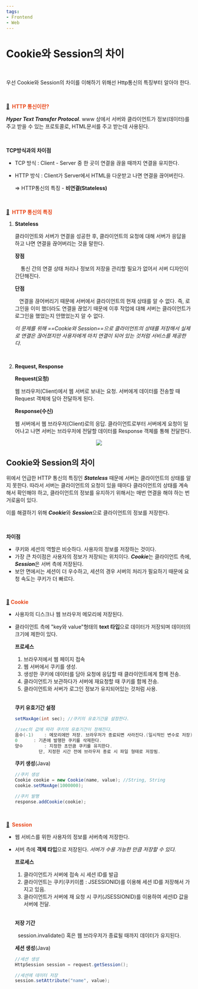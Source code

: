 ```yaml
---
tags:
- Frontend
- Web
---
```






#  Cookie와 Session의 차이

<br/>

우선 Cookie와 Session의 차이를 이해하기 위해선 Http통신의 특징부터 알아야 한다.

<br/>

<b style="color:#E94A1D">[🍂](https://apps.timwhitlock.info/emoji/tables/unicode#emoji-modal)&nbsp; HTTP 통신이란?</b>

***Hyper Text Transfer Protocol***. www 상에서 서버와 클라이언트가 정보(데이터)를 주고 받을 수 있는 프로토콜로, HTML문서를 주고 받는데 사용된다.

<br/>

**TCP방식과의 차이점**

- TCP 방식 : Client - Server 중 한 곳이 연결을 끊을 때까지 연결을 유지한다.

- HTTP 방식 : Client가 Server에서 HTML을 다운받고 나면 연결을 끊어버린다.

  => HTTP통신의 특징 - **비연결(Stateless)**

<br/>

<b style="color:#E94A1D">[🍂](https://apps.timwhitlock.info/emoji/tables/unicode#emoji-modal)&nbsp; HTTP 통신의 특징</b>

1. **Stateless**

   클라이언트와 서버가 연결을 성공한 후, 클라이언트의 요청에 대해 서버가 응답을 하고 나면 연결을 끊어버리는 것을 말한다.

   

   **장점**

   &nbsp; &nbsp; 통신 간의 연결 상태 처리나 정보의 저장을 관리할 필요가 없어서 서버 디자인이 간단해진다.

   **단점**

   &nbsp;&nbsp; 연결을 끊어버리기 때문에 서버에서 클라이언트의 현재 상태를 알 수 없다. 즉, 로그인을 이미 했더라도 연결을 끊었기 때문에 이후 작업에 대해 서버는 클라이언트가 로그인을 했었는지 안했었는지 알 수 없다.

   *이 문제를 위해 ==Cookie와 Session==으로 클라이언트의 상태를 저장해서 실제로 연결은 끊어졌지만 사용자에게 마치 연결이 되어 있는 것처럼 서비스를 제공한다.*

   <br/>

2. **Request, Response**

   **Request(요청)**

   웹 브라우저(Client)에서 웹 서버로 보내는 요청. 서버에게 데이터를 전송할 때 Request 객체에 담아 전달하게 된다.

   **Response(수신)**

   웹 서버에서 웹 브라우저(Client)로의 응답. 클라이언트로부터 서버에게 요청이 일어나고 나면 서버는 브라우저에 전달할 데이터를 Response 객체를 통해 전달한다.

<div align="center"><img src="https://user-images.githubusercontent.com/33229855/70770180-c2a07780-1daf-11ea-9170-8b8fad493fbb.png" style="align:center"/></div>



## Cookie와 Session의 차이

 위에서 언급한 HTTP 통신의 특징인 ***Stateless*** 때문에 서버는 클라이언트의 상태를 알지 못한다. 따라서 서버는 클라이언트의 요청이 있을 때마다 클라이언트의 상태를 계속해서 확인해야 하고, 클라이언트의 정보를 유지하기 위해서는 매번 연결을 해야 하는 번거로움이 있다. 

 이를 해결하기 위해 ***Cookie***와 ***Session***으로 클라이언트의 정보를 저장한다.

<br/>

**차이점**

- 쿠키와 세션의 역할은 비슷하다. 사용자의 정보를 저장하는 것이다.
- 가장 큰 차이점은 사용자의 정보가 저장되는 위치이다. ***Cookie***는 클라이언트 측에, ***Session***은 서버 측에 저장된다.
- 보안 면에서는 세션이 더 우수하고, 세션의 경우 서버의 처리가 필요하기 때문에 요청 속도는 쿠키가 더 빠르다.

<br/>

<b style="color:#E94A1D">[🍂](https://apps.timwhitlock.info/emoji/tables/unicode#emoji-modal)&nbsp;Cookie</b>

- 사용자의 디스크나 웹 브라우저 메모리에 저장된다.

- 클라이언트 측에 "key와 value"형태의 **text 타입**으로 데이터가 저장되며 데이터의 크기에 제한이 있다.

  

  **프로세스**

  1. 브라우저에서 웹 페이지 접속
  2. 웹 서버에서 쿠키를 생성.
  3. 생성한 쿠키에 데이터를 담아 요청에 응답할 때 클라이언트에게 함께 전송.
  4. 클라이언트가 보관하다가 서버에 재요청할 때 쿠키를 함께 전송.
  5. 클라이언트와 서버가 로그인 정보가 유지되어있는 것처럼 사용.

  <br/>

  **쿠키 유효기간 설정**

  ```java
  setMaxAge(int sec); //쿠키의 유효기간을 설정한다.
  
  //sec의 값에 따라 쿠키의 유효기간이 정해진다.
  음수(-1)	: 메모리에만 저장. 브라우저가 종료되면 사라진다.(일시적인 변수로 저장)
  0		 : 기존에 발행한 쿠키를 삭제한다.
  양수		: 지정한 초만큼 쿠키를 유지한다.
      	   단, 지정한 시간 전에 브라우저 종료 시 파일 형태로 저장됨.
  ```

  **쿠키 생성**(Java)

  ```java
  //쿠키 생성
  Cookie cookie = new Cookie(name, value); //String, String
  cookie.setMaxAge(1000000);
  
  //쿠키 발행
  response.addCookie(cookie);
  ```



<br/>

<b style="color:#E94A1D">[🍂](https://apps.timwhitlock.info/emoji/tables/unicode#emoji-modal) &nbsp;Session</b>

- 웹 서비스를 위한 사용자의 정보를 <span class="evidence">서버측</span>에 저장한다.

- 서버 측에 **객체 타입**으로 저장된다. *서버가 수용 가능한 만큼 저장할 수 있다.*

  **프로세스**

  1. 클라이언트가 서버에 접속 시 세션 ID를 발급
  2. 클라이언트는 쿠키(쿠키이름 : JSESSIONID)를 이용해 세션 ID를 저장해서 가지고 있음.
  3. 클라이언트가 서버에 재 요청 시 쿠키(JSESSIONID)를 이용하여 세션ID 값을 서버에 전달.

  <br/>

  **저장 기간** 

  &nbsp;&nbsp;session.invalidate() 혹은 웹 브라우저가 종료될 때까지 데이터가 유지된다.

  **세션 생성**(Java)
  
  ```java
  //세션 생성
  HttpSession session = request.getSession();
  
  //세션에 데이터 저장
  session.setAttribute("name", value);
  ```


<br/>






